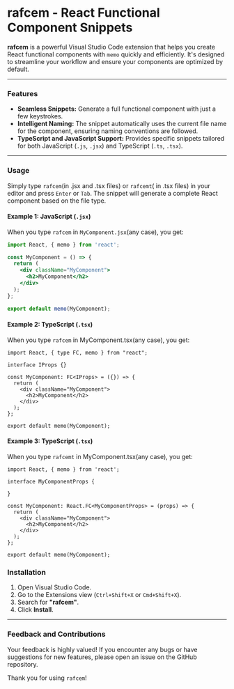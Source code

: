 # rafcem - React Functional Component Snippets

**rafcem** is a powerful Visual Studio Code extension that helps you create React functional components with `memo` quickly and efficiently. It's designed to streamline your workflow and ensure your components are optimized by default.

---

### Features

- **Seamless Snippets:** Generate a full functional component with just a few keystrokes.
- **Intelligent Naming:** The snippet automatically uses the current file name for the component, ensuring naming conventions are followed.
- **TypeScript and JavaScript Support:** Provides specific snippets tailored for both JavaScript (`.js`, `.jsx`) and TypeScript (`.ts`, `.tsx`).

---

### Usage

Simply type `rafcem`(in .jsx and .tsx files) or `rafcemt`( in .tsx files) in your editor and press `Enter` or `Tab`. The snippet will generate a complete React component based on the file type.

#### Example 1: JavaScript (`.jsx`)

When you type `rafcem` in `MyComponent.jsx`(any case), you get:

```jsx
import React, { memo } from 'react';

const MyComponent = () => {
  return (
    <div className="MyComponent">
      <h2>MyComponent</h2>
    </div>
  );
};

export default memo(MyComponent);
```

#### Example 2: TypeScript (`.tsx`)

When you type `rafcem` in MyComponent.tsx(any case), you get:

```tsx
import React, { type FC, memo } from "react";

interface IProps {}

const MyComponent: FC<IProps> = ({}) => {
  return (
    <div className="MyComponent">
      <h2>MyComponent</h2>
    </div>
  );
};

export default memo(MyComponent);
```

#### Example 3: TypeScript (`.tsx`)

When you type `rafcemt` in MyComponent.tsx(any case), you get:

```tsx
import React, { memo } from 'react';

interface MyComponentProps {
  
}

const MyComponent: React.FC<MyComponentProps> = (props) => {
  return (
    <div className="MyComponent">
      <h2>MyComponent</h2>
    </div>
  );
};

export default memo(MyComponent);
```

### Installation

1.  Open Visual Studio Code.
2.  Go to the Extensions view (`Ctrl+Shift+X` or `Cmd+Shift+X`).
3.  Search for **"rafcem"**.
4.  Click **Install**.

---

### Feedback and Contributions

Your feedback is highly valued! If you encounter any bugs or have suggestions for new features, please open an issue on the GitHub repository.

Thank you for using `rafcem`!
